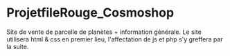 # ProjetfileRouge_Cosmoshop
Site de vente de parcelle de planètes + information générale.
Le site utilisera html & css en premier lieu, l'affectation de js et php s'y greffera par la suite.
